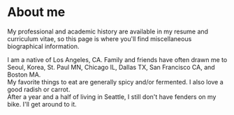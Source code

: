 # About me

My professional and academic history are available in my resume and curriculum vitae, so this page is where you'll find miscellaneous biographical information.

I am a native of Los Angeles, CA. Family and friends have often drawn me to Seoul, Korea, St. Paul MN, Chicago IL, Dallas TX, San Francisco CA, and Boston MA.  
My favorite things to eat are generally spicy and/or fermented. I also love a good radish or carrot.  
After a year and a half of living in Seattle, I still don't have fenders on my bike. I'll get around to it.  
 
